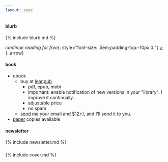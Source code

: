 ```yaml
---
layout: page
---
```


#### blurb

{% include blurb.md %}

_continue reading for free_{: style="font-size: .5em;padding-top:-10px 0;"} [&gt;](/front/disclaimer)
{:.arrow}

#### book

- ebook 
	- buy at [leanpub](https://leanpub.com/darkroomretreat)
		- pdf, epub, mobi
		- important: enable notification of new versions in your "library". I improve it continually.
		- adjustable price
		- no spam
	- [send me](/about#contact) your email and [$12+](/back/services#pay)), and I'll send it to you.
- [paper](/back/services#write) copies available

#### newsletter

{% include newsletter.md %}

###

{% include cover.md %}

